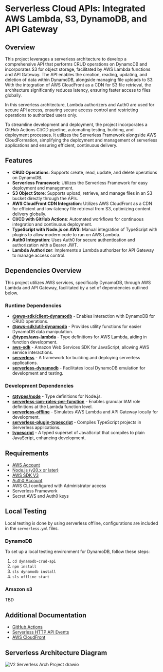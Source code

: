 # Serverless Cloud APIs: Integrated AWS Lambda, S3, DynamoDB, and API Gateway

## Overview

This project leverages a serverless architecture to develop a comprehensive API that performs CRUD operations on DynamoDB and incorporates S3 for object storage, facilitated by AWS Lambda functions and API Gateway. The API enables the creation, reading, updating, and deletion of data within DynamoDB, alongside managing file uploads to S3. With the integration of AWS CloudFront as a CDN for S3 file retrieval, the architecture significantly reduces latency, ensuring faster access to files globally.

In this serverless architecture, Lambda authorizers and Auth0 are used for secure API access, ensuring secure access control and restricting operations to authorized users only.

To streamline development and deployment, the project incorporates a GitHub Actions CI/CD pipeline, automating testing, building, and deployment processes. It utilizes the Serverless Framework alongside AWS CloudFormation, simplifying the deployment and management of serverless applications and ensuring efficient, continuous delivery.

## Features

- **CRUD Operations**: Supports create, read, update, and delete operations on DynamoDB.
- **Serverless Framework**: Utilizes the Serverless Framework for easy deployment and management.
- **S3 Object Store**: Supports upload, retrieve, and manage files in an S3 bucket directly through the APIs.
- **AWS CloudFront CDN Integration**: Utilizes AWS CloudFront as a CDN for efficient and low-latency file retrieval from S3, optimizing content delivery globally.
- **CI/CD with GitHub Actions**: Automated workflows for continuous integration and continuous deployment.
- **TypeScript with Node.js on AWS**: Manual integration of TypeScript with plugins to allow modern code to run on AWS Lambda.
- **Auth0 Integration**: Uses Auth0 for secure authentication and authorization with a Bearer JWT.
- **Lambda Authorizer**: Implements a Lambda authorizer for API Gateway to manage access control.

## Dependencies Overview

This project utilizes AWS services, specifically DynamoDB, through AWS Lambda and API Gateway, facilitated by a set of dependencies outlined below.

### Runtime Dependencies

- **[@aws-sdk/client-dynamodb](https://www.npmjs.com/package/@aws-sdk/client-dynamodb)** - Enables interaction with DynamoDB for CRUD operations.
- **[@aws-sdk/util-dynamodb](https://www.npmjs.com/package/@aws-sdk/util-dynamodb)** - Provides utility functions for easier DynamoDB data manipulation.
- **[@types/aws-lambda](https://www.npmjs.com/package/@types/aws-lambda)** - Type definitions for AWS Lambda, aiding in function development.
- **[aws-sdk](https://www.npmjs.com/package/aws-sdk)** - Amazon Web Services SDK for JavaScript, allowing AWS service interactions.
- **[serverless](https://www.npmjs.com/package/serverless)** - A framework for building and deploying serverless applications.
- **[serverless-dynamodb](https://www.npmjs.com/package/serverless-dynamodb)** - Facilitates local DynamoDB emulation for development and testing.

### Development Dependencies

- **[@types/node](https://www.npmjs.com/package/@types/node)** - Type definitions for Node.js.
- **[serverless-iam-roles-per-function](https://www.npmjs.com/package/serverless-iam-roles-per-function)** - Enables granular IAM role definitions at the Lambda function level.
- **[serverless-offline](https://www.npmjs.com/package/serverless-offline)** - Simulates AWS Lambda and API Gateway locally for development.
- **[serverless-plugin-typescript](https://www.npmjs.com/package/serverless-plugin-typescript)** - Compiles TypeScript projects in Serverless applications.
- **[typescript](https://www.npmjs.com/package/typescript)** - A typed superset of JavaScript that compiles to plain JavaScript, enhancing development.

## Requirements

- [AWS Account](https://aws.amazon.com/console/)
- [Node.js (v20.x or later)](https://nodejs.org/en)
- [AWS SDK V3](https://docs.aws.amazon.com/sdk-for-javascript/v3/developer-guide/welcome.html)
- [Auth0 Account](https://auth0.com/)
- AWS CLI configured with Administrator access
- Serverless Framework
- Secret AWS and Auth0 keys

## Local Testing

Local testing is done by using serverless offline, configurations are included in the `serverless.yml` files.

### DynamoDB
To set up a local testing environment for DynamoDB, follow these steps:
1) `cd dynamodb-crud-api`
2) `npm install`
3) `sls dynamodb install`
4) `sls offline start`

### Amazon s3
TBD

## Additional Documentation
- [GitHub Actions](https://docs.github.com/en/actions/quickstart)
- [Serverless HTTP API Events](https://www.serverless.com/framework/docs-providers-aws-events-http-api)
- [AWS CloudFront](https://docs.aws.amazon.com/AmazonCloudFront/latest/DeveloperGuide/Introduction.html)

## Serverless Architecture Diagram
![V2 Serverless Arch  Project drawio](https://github.com/StevenD24/AWS-Serverless-API-System/assets/105379503/142f1c18-aee5-4223-a300-2be5c73b5ae8)






